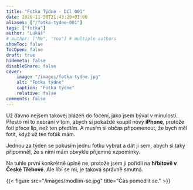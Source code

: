 ```yaml
---
title: "Fotka Týdne - Díl 001"
date: 2020-11-30T21:43:20+01:00
aliases: ["/fotka-tydne-001"]
tags: ["fotka"]
author: "Lukáš"
# author: ["Me", "You"] # multiple authors
showToc: false
TocOpen: false
draft: true
hidemeta: false
disableShare: false
cover:
    image: "/images/fotka-tydne.jpg"
    alt: "Fotka týdne"
    caption: "Fotka týdne"
    relative: false
comments: false
---
```


Už dávno nejsem takovej blázen do focení, jako jsem býval v minulosti. Přesto mi to nebrání v tom, abych si pokaždé koupil nový **iPhone**, protože fotí přece líp, než ten předtím. A musím si občas připomenout, že bych měl fotit, když už ten foťák mám.

Jednou za týden se pokusím jednu fotku vybrat a dát ji sem, abych si taky připomněl, že s nimi mám obvykle příjemné vzpomínky.

Na tuhle první konkrétně úplně ne, protože jsem ji pořídil na **hřbitově v České Třebové**. Ale líbí se mi, je taková správně smutná.

{{< figure src="/images/modlim-se.jpg" title="Čas pomodlit se." >}}



